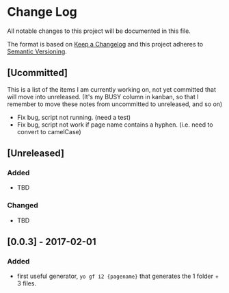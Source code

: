 # Change Log
All notable changes to this project will be documented in this file.

The format is based on [Keep a Changelog](http://keepachangelog.com/) 
and this project adheres to [Semantic Versioning](http://semver.org/).

## [Ucommitted]

This is a list of the items I am currently working on, not yet committed that will move into unreleased. (It's my BUSY column in kanban, so that I remember to move these notes from uncommitted to unreleased, and so on)

- Fix bug, script not running. (need a test)
- Fix bug, script not work if page name contains a hyphen. (i.e. need to convert to camelCase)


## [Unreleased]

### Added
- TBD

### Changed
- TBD

## [0.0.3] - 2017-02-01
### Added
- first useful generator, `yo gf i2 {pagename}` that generates the 1 folder + 3 files.
